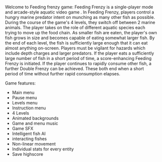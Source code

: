 Welcome to Feeding frenzy game:
Feeding Frenzy is a single-player mode and arcade-style aquatic video game .
In Feeding Frenzy, players control a hungry marine predator intent on munching as many other fish as possible. During the course of the game's 4 levels, they switch off between 2 marine animals. The player takes on the role of different aquatic species each trying to move up the food chain. As smaller fish are eaten, the player's own fish grows in size and becomes capable of eating somewhat larger fish. By the end of each level, the fish is sufficiently large enough that it can eat almost anything on-screen. Players must be vigilant for hazards which include depth charges and  larger predators.
If the player eats a sufficiently large number of fish in a short period of time, a score-enhancing Feeding Frenzy is initiated. If the player continues to rapidly consume other fish, a further Double Frenzy can be achieved. These both end when a short period of time without further rapid consumption elapses.

Game features:
- Main menu
- Pause menu
- Levels menu
- Instruction menu
- 4 Levels
- Animated backgrounds
- Game and menu music
- Game SFX
- Intelligent fish AI
- interacting fishes
- Non-linear movement
- Individual stats for every entity
- Save highscore
